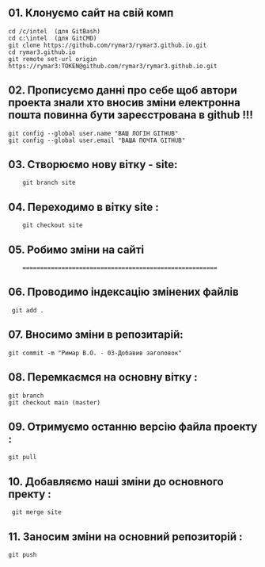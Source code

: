 

## 01. Клонуємо сайт на свій комп
  	cd /c/intel  (для GitBash)
	cd c:\intel  (для GitCMD)
	git clone https://github.com/rymar3/rymar3.github.io.git
	cd rymar3.github.io
	git remote set-url origin https://rymar3:TOKEN@github.com/rymar3/rymar3.github.io.git
## 02. Прописуємо данні про себе щоб автори проекта знали хто вносив зміни електронна пошта повинна бути зареєстрована в github !!!
	git config --global user.name "ВАШ ЛОГІН GITHUB"
	git config --global user.email "ВАША ПОЧТА GITHUB"	
## 03. 	Створюємо нову вітку - site:
		git branch site
## 04.	Переходимо в вітку site :
		git checkout site
## 05.   Робимо зміни на сайті
		=======================================================
## 06.  Проводимо індексацію змінених файлів
	 git add .

## 07.  Вносимо зміни в репозитарій:
	git commit -m "Римар В.О. - 03-Добавив заголовок"

## 08.	Перемкаємся на основну вітку :
	git branch
	git checkout main (master)
	
## 09.  Отримуємо останню версію файла проекту :
	git pull 

## 10.  Добавляємо наші зміни до основного пректу : 		
	 git merge site

## 11. Заносим зміни на основний репозиторій :
	git push
